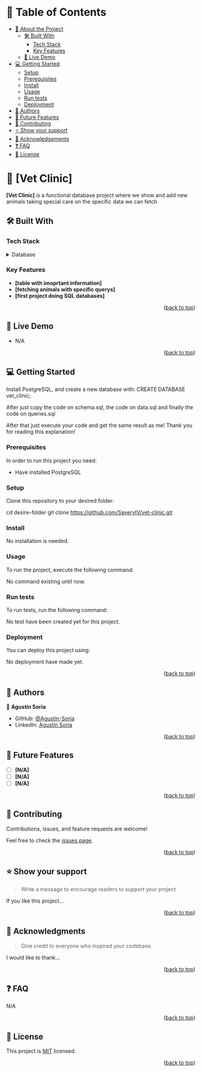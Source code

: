 <a name="readme-top"></a>

# 📗 Table of Contents

- [📖 About the Project](#about-project)
  - [🛠 Built With](#built-with)
    - [Tech Stack](#tech-stack)
    - [Key Features](#key-features)
  - [🚀 Live Demo](#live-demo)
- [💻 Getting Started](#getting-started)
  - [Setup](#setup)
  - [Prerequisites](#prerequisites)
  - [Install](#install)
  - [Usage](#usage)
  - [Run tests](#run-tests)
  - [Deployment](#triangular_flag_on_post-deployment)
- [👥 Authors](#authors)
- [🔭 Future Features](#future-features)
- [🤝 Contributing](#contributing)
- [⭐️ Show your support](#support)
- [🙏 Acknowledgements](#acknowledgements)
- [❓ FAQ](#faq)
- [📝 License](#license)

# 📖 [Vet Clinic] <a name="about-project"></a>

**[Vet Clinic]** is a functional database project where we show and add new animals taking special care on the specific data we can fetch

## 🛠 Built With <a name="built-with"></a>

### Tech Stack <a name="tech-stack"></a>

<details>
<summary>Database</summary>
  <ul>
    <li><a href="https://www.postgresql.org/">PostgreSQL</a></li>
  </ul>
</details>

### Key Features <a name="key-features"></a>

- **[table with imoprtant information]**
- **[fetching animals with specific querys]**
- **[first project doing SQL databases]**

<p align="right">(<a href="#readme-top">back to top</a>)</p>

## 🚀 Live Demo <a name="live-demo"></a>

- N/A

<p align="right">(<a href="#readme-top">back to top</a>)</p>


## 💻 Getting Started <a name="getting-started"></a>

Install PostgreSQL, and create a new database with: CREATE DATABASE vet_clinic;

After just copy the code on schema.sql, the code on data.sql and finally the code on queries.sql

After that just execute your code and get the same result as me! Thank you for reading this explanation!

### Prerequisites

In order to run this project you need:

- Have installed PostgreSQL

### Setup

Clone this repository to your desired folder:

  cd desire-folder
  git clone https://github.com/SaveryIV/vet-clinic.git

### Install

No installation is needed.

### Usage

To run the project, execute the following command:

No command existing until now.

### Run tests

To run tests, run the following command:

No test have been created yet for this project.

### Deployment

You can deploy this project using:

No deployment have made yet.

<p align="right">(<a href="#readme-top">back to top</a>)</p>


## 👥 Authors <a name="authors"></a>


👤 **Agustin Soria**

- GitHub: [@Agustin-Soria](https://github.com/SaveryIV)
- LinkedIn: [Agustin Soria](https://www.linkedin.com/in/agust%C3%ADn-ricardo-soria-meza-979747228/)

<p align="right">(<a href="#readme-top">back to top</a>)</p>


## 🔭 Future Features <a name="future-features"></a>

- [ ] **[N/A]**
- [ ] **[N/A]**
- [ ] **[N/A]**

<p align="right">(<a href="#readme-top">back to top</a>)</p>


## 🤝 Contributing <a name="contributing"></a>

Contributions, issues, and feature requests are welcome!

Feel free to check the [issues page](../../issues/).

<p align="right">(<a href="#readme-top">back to top</a>)</p>

## ⭐️ Show your support <a name="support"></a>

> Write a message to encourage readers to support your project

If you like this project...

<p align="right">(<a href="#readme-top">back to top</a>)</p>


## 🙏 Acknowledgments <a name="acknowledgements"></a>

> Give credit to everyone who inspired your codebase.

I would like to thank...

<p align="right">(<a href="#readme-top">back to top</a>)</p>


## ❓ FAQ <a name="faq"></a>

N/A

<p align="right">(<a href="#readme-top">back to top</a>)</p>


## 📝 License <a name="license"></a>

This project is [MIT](./LICENSE) licensed.

<p align="right">(<a href="#readme-top">back to top</a>)</p>